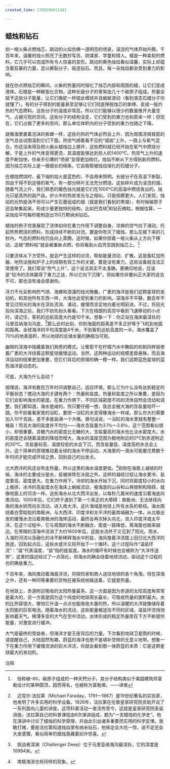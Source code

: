 ```yaml
---
created_time: 1705596811381

---
```

## 蜡烛和钻石

划一根火柴点燃烛芯，跳动的火焰仿佛一道明亮的喷泉，滚烫的气体开始升腾。千百年来，温暖的烛火照亮了无数抄写员、阴谋家、学童和情人。蜡是一种柔软的燃料，它几乎可以完成所有令人惊喜的变形。跳动的黄色烛焰看似温馨，实际上却蕴含着狂暴的力量，足以撕裂分子、锻造钻石。而且，每一朵烛焰都会受到重力的影响。

就在你点燃烛芯的瞬间，火柴的热量同时熔化了烛芯内部和周围的蜡，让它们变成液体。石蜡是一种碳氢化合物，这种长链分子的骨架由几十个碳原子组成。热量会赋予这些分子能量，让它们像蛇一样彼此缠绕并且蜿蜒游动（看到液态石蜡分子你就懂了）。有的分子得到的能量甚至足够让它们彻底挣脱烛芯的束缚，变成一股灼热的气态燃料。这些分子的温度非常高，所以它们能够以很少的数量推开大量空气，占据可观的空间。这些分子的结构没变，它们受到的重力也和原来一样；但现在，它们占据了更多的空间，那么单位体积内的分子受到的重力也随之下降。

就像海里裹着泡沫的紫螺一样，这些灼热的气体必然会上升，因为周围凉爽致密的空气总会试图溜到它们下面。热空气顺着看不见的“烟囱”上升，一路上与氧气混合。你还没来得及把火柴从蜡烛边上挪开，这些燃料就已经开始在氧气中燃烧分解，于是上升的气体变得更烫，其温度能够达到惊人的1400℃。热空气上升的速度不断加快，你亲手引爆的“喷泉”变得更加绚烂。烛焰不断从下方得到新的燃料，因为烛芯实际上是一根细长的绵条，它会吸取被烛焰熔化的石蜡分子。

在蜡烛燃烧时，最下端的焰火是蓝色的，不会用来照明。长链分子在高温下断裂，但由于得不到足够的氧气，有一部分碎片无法充分燃烧。这些碎片成为滚烫的烟，随着气流上升，我们熟悉的暖色烛光就是它们在1000℃的高温中燃烧发出的。烛光只是高热的副产品，炉火中的热炭发光与之相似，只是规模更大。人们发现，烛焰的光热旋涡不但可以产生石墨组成的烟（就是我们看到的黑烟），有时候碳原子还会聚集起来，形成少量更独特的结构，比如巴克球[^9]和钻石微粒。根据估算，一朵烛焰平均每秒能制造出150万颗纳米钻石。

蜡烛的例子完美展现了流体如何在重力作用下调整自身。凉爽的空气向下涌动，托起熊熊燃烧的燃料，形成持续不断的对流。要是你吹灭了蜡烛，那么在接下来的几秒内，气态的燃料柱仍会向上蒸腾。这时候，如果你捏着一根火柴从上方向下移动，这根“燃料柱”就会被重新点燃，你将看到火焰凭空跳到烛芯上。[^11]

只要流体从下方受热，就会产生这样的对流，帮助能量流动、扩散。这是鱼缸加热器、地热设施和炉子上的炖锅有效工作的关键。要是没有重力，这些设备就没法正常使用了。我们常说“热气上升”，这个说法其实不太准确，更确切地说，应该是“较冷的流体赢得了重力之战，所以它向下沉降”。但如果你非要纠正大家的说法不可，那也没有谁会感谢你。

浮力不光会影响热气球、海螺和浪漫的烛光晚餐。广袤的海洋是我们这颗星球的发动机，和其他所有东西一样，大海也会受到重力的影响。深海并不平静，数百年不曾见过阳光的海水在深处流淌、涌动，缓慢而坚定地向着光明前进。不过，将目光投向深海之前，我们不妨先抬头看看。下次在晴朗的高空中看到飞速移动的小点时，请记住，客机的巡航高度大约是10千米。想象一下：你正站在海床最深处的马里亚纳海沟沟底，[^12]那么此时此刻，你到海面的距离差不多正好等于飞机到地面的距离。全球海洋的平均深度是4千米，不到客机巡航高度的一半。海水覆盖了70％的地表面积，所以地球的总储水量的确相当可观。

幽暗的深海中隐藏着我们熟悉的模式。让葡萄干在柠檬汽水中舞蹈的机制同样驱使着广袤的大洋绕着这颗星球缓慢运动。当然，这两种运动的规模差距悬殊，而且海洋运动的结果更加重要，但它们背后的原理的确一模一样。我们这颗蓝色星球的蓝色海洋是动态的。

可是，大海为什么会动？

按理说，海洋有数百万年时间调整自己，适应环境，那么它为什么没有达到稳定的平衡状态？搅动大海的关键有两个：热量和盐度。热量和盐度之所以重要，是因为它们会影响海水的密度。在重力作用下，不同区域密度不同的流体自然会流动和调整。我们都知道，海水是咸的，但只要仔细一想，我总会被大海的含盐量给吓一跳。你不妨看看家里的浴缸，要把一浴缸的水变得像海水一样咸，那么你大约需要加入10千克盐，差不多能装满一个大桶。换句话说，一浴缸的海水里就有整整一桶盐！而且大海的盐度并不均匀——海水含盐量为3.1％～3.8％，这个范围看似很小，却很重要。含糖汽水的密度比无糖的大，含盐量高的海水也比淡水密度大。水的密度还会随着温度的降低而增大，海水的温度范围为极地附近的0℃到赤道附近的30℃。含盐量较高、温度较低的水会下沉，而含盐量低、温度高的水总会上升。这个简单的原理推动着全球的海水不停运动。大海里的一滴水可能要花费数千年时间才能完成环球之旅，回到自己的出发点。

北大西洋的风还会吹走热量，所以这里的海水温度更低。[^13]刚刚在海面上凝结的时候，海冰的主要成分是水，盐被排除在冰层之外。这样的凝结过程让海水更冷、盐度更高、密度更大。在重力作用下，冷却的海水开始下沉，同时将密度较小的水向上推挤。冰冷的高盐度水在海床上蜿蜒流动，被海底的山谷和山脊限制和阻碍，就像地面上的河流一样。这些海水从北大西洋出发，以每秒几厘米的速度沿着海底向南流动。1000年后，它们终于遇到了第一个真正的大障碍：南极洲。无法继续向南的海水转而向东流动，进入南大洋。这片海域是地球上所有水系的枢纽。海水围绕着白雪皑皑的南极洲，与大西洋、印度洋和太平洋的最南端融为一体。从北极出发的缓慢水流沿着南极洲的海岸运动，最终会再次掉头向北，进入印度洋或太平洋。在这个过程中，它与周围的海水不断融合，密度一路降低，离海面也越来越近。在黑暗的深海中流淌了大约1600年后，这股水流终于又见到了阳光。雨水、入海的河流以及融化的冰不断稀释海水中的盐，海风推着洋流踏上回归北大西洋的旅途。回到起点后，这些水或许又将开始下一个循环。这个过程叫作“温盐环流”：“温”代表温度，“盐”指的是盐度。海水的循环有时候也会被称为“大洋传送带”，这里的描述经过了一点简化，但海水的确会绕着地球流动，驱动这个过程的也的确是重力。

千百年来，海风推动着海面洋流，将探险家和商人送往地球的各个角落。但在深海之中，还有一种同等重要的货物在被系统地输送着，它就是热量。

在地球上，赤道附近吸收的太阳热量最多。这一方面是因为赤道的太阳高度角常常是最大的，另一方面是因为这个纬度的地球周长最长，可吸收热量的面积最大。水的比热容很大，哪怕它升温一点点也能吸收大量的热，所以温暖的大洋就像储存着太阳能的巨型电池。随着海水的流动，这些能量被送往不同的区域，温盐环流悄悄影响着天气。稀薄多变的大气在空中流动，水体形成的稳定热量库在下方不断提供能量，对激变进行缓冲。

大气是最终的受益者，但海洋才是王座背后的力量。下次看到地球卫星图的时候，请提醒自己，大陆固然有趣，蔚蓝的海洋也绝不是填补空隙的无意义地带。想象一下在重力作用下缓慢流淌的巨大洋流，你就会看到那一抹蔚蓝的本质：它是这颗星球最大的发动机。

注释

[^1]: 　巧合的是，“泰坦尼克号”沉没的海域海水深度与船长之比（14倍）差不多等于葡萄干在2升装的瓶子里下沉的距离与葡萄干的长度之比（大粒的葡萄干长约2厘米，瓶子高约30厘米）。“泰坦尼克号”长269米，它最后沉到了3784米深的海底。

[^2]: 　通常写作：力=质量×加速度，即F=ma。

[^3]: 　你是否好奇过广义相对论讲的到底是什么？其实我们现在描述的就是这套理论的核心。如果你待在一个封闭的电梯里，无论是站在原地、玩接球游戏还是做仰卧起坐，你都无法分辨自己受到的力哪些来自重力，哪些来自电梯的加速度。爱因斯坦意识到，如果从这个角度来理解物质对太空的影响，那么你会发现所有力都一样，因为从本质上说，它们完全相同。

[^4]: 　是的，我知道那个故事是假的，但理论是真的！

[^5]: 　《纳尼亚传奇》七部曲中的神奇大陆，通过一所乡下大宅的衣橱与现实世界相连。该系列作品由已故英国作家C.S.刘易斯于20世纪50年代创作，为英国儿童文学经典之一。——译者

[^6]: 　如果你喜欢更严谨的说法，那么你可以称其为“角动量”。

[^7]: 　后来玛丽亚还曾铐上手脚，蒙上眼睛，走钢索跨越瀑布。

[^8]: 　鱼鳔带来了巨大的演化优势。与没有鱼鳔的水生动物相比，长着鱼鳔的鱼类停留在同样深度上需要耗费的能量更少。不过近年来，鱼鳔却又成了演化上的劣势，因为它们很容易被人类的声学设备探测出来。当今世界过度捕捞现象泛滥，“寻鱼器”就是人们使用的一种主要工具。这种声学设备可以探测气泡，再根据气泡找到鱼群。鱼群可能被一网打尽，这仅仅是因为气泡出卖了鱼的行踪。

[^9]: 　俗称碳-60，碳原子组成的一种天然分子，其分子结构类似于美国建筑师富勒设计的某种圆顶，因而得名，也被称为富勒烯。——译者

[^10]: 　碳纳米管又称巴基管，属富勒碳系，它是由单层或多层石墨片卷曲而成的无缝纳米级管。——译者

[^11]: 　迈克尔·法拉第（Michael Faraday，1791—1867）是19世纪著名的实验家，他发明了许多实用的科学设备。1826年，法拉第在伦敦皇家研究院资助开设了一系列面向儿童的讲座，这项科普活动一直流传至今，这就是皇家研究院圣诞讲座。法拉第自己的科普课程由6次演讲组成，题为“一支蜡烛的化学史”。他在演讲中讨论了蜡烛的科学原理，并由此引出诸多重要而实用的科学定律。我敢打赌，要是法拉第知道烛焰里有纳米钻石，他铁定会大吃一惊，说不定还会大发感慨，看似简单的蜡烛竟藏着如许惊喜。

[^12]: 　挑战者深渊（Challenger Deep）位于马里亚纳海沟最深处，它的深度是10994米。

[^13]: 　南极海滨也有同样的现象。
